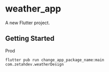 # weather_app

A new Flutter project.

## Getting Started

Prod
  ```
  flutter pub run change_app_package_name:main com.zetahdev.weatherDesign
  ```